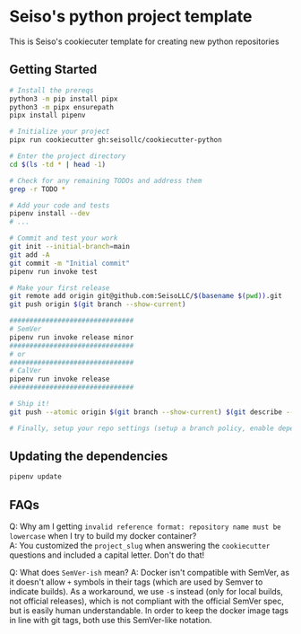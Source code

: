 # Seiso's python project template
This is Seiso's cookiecuter template for creating new python repositories

## Getting Started
```bash
# Install the prereqs
python3 -m pip install pipx
python3 -m pipx ensurepath
pipx install pipenv

# Initialize your project
pipx run cookiecutter gh:seisollc/cookiecutter-python

# Enter the project directory
cd $(ls -td * | head -1)

# Check for any remaining TODOs and address them
grep -r TODO *

# Add your code and tests
pipenv install --dev
# ...

# Commit and test your work
git init --initial-branch=main
git add -A
git commit -m "Initial commit"
pipenv run invoke test

# Make your first release
git remote add origin git@github.com:SeisoLLC/$(basename $(pwd)).git
git push origin $(git branch --show-current)

###############################
# SemVer
pipenv run invoke release minor
###############################
# or
###############################
# CalVer
pipenv run invoke release
###############################

# Ship it!
git push --atomic origin $(git branch --show-current) $(git describe --tags)

# Finally, setup your repo settings (setup a branch policy, enable dependabot, add docker hub secrets, etc...)
```

## Updating the dependencies
```bash
pipenv update
```

## FAQs
Q: Why am I getting `invalid reference format: repository name must be lowercase` when I try to build my docker container?  
A: You customized the `project_slug` when answering the `cookiecutter` questions and included a capital letter. Don't do that!  

Q: What does `SemVer-ish` mean?
A: Docker isn't compatible with SemVer, as it doesn't allow `+` symbols in their tags (which are used by Semver to indicate builds). As a workaround, we use `-`s instead (only for local builds, not official releases), which is not compliant with the official SemVer spec, but is easily human understandable. In order to keep the docker image tags in line with git tags, both use this SemVer-like notation.
